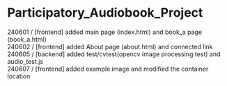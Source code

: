 # Participatory_Audiobook_Project
240601 / [frontend] added main page (index.html) and book_a page (book_a.html) <br>
240602 / [frontend] added About page (about.html) and connected link <br>
240605 / [backend] added test/cvtest(opencv image processing test) and audio_test.js <br>
240607 / [frontend] added example image and modified the container location
